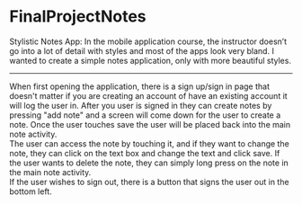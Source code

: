 # FinalProjectNotes
Stylistic Notes App: In the mobile application course, the instructor doesn’t go into a lot of detail with styles and most of the apps look very bland. I wanted to create a simple notes application, only with more beautiful styles.
<hr />
When first opening the application, there is a sign up/sign in page that doesn't matter if you are creating an account of have an existing account it will log the user in.
After you user is signed in they can create notes by pressing "add note" and a screen will come down for the user to create a note. Once the user touches save the user will be placed back into the main note activity.
<br />
The user can access the note by touching it, and if they want to change the note, they can click on the text box and change the text and click save.
If the user wants to delete the note, they can simply long press on the note in the main note activity.
<br />
If the user wishes to sign out, there is a button that signs the user out in the bottom left.

